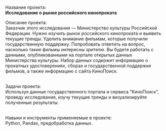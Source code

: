 Название проекта: 
<br>**Исследование о рынке российского кинопроката**

Описание проекта:
<br> Заказчик этого исследования — Министерство культуры Российской Федерации. Нужно изучить рынок российского кинопроката и выявить текущие тренды. Уделить внимание фильмам, которые получили государственную поддержку. Попробовать ответить на вопрос, насколько такие фильмы интересны зрителю. Вы будете работать с данными, опубликованными на портале открытых данных Министерства культуры. Набор данных содержит информацию о прокатных удостоверениях, сборах и государственной поддержке фильмов, а также информацию с сайта КиноПоиск. 

<br>Задачи проекта: 
<br> Используя данные государственного портала и сервиса “КиноПоиск”, проведу исследование, изучу текущие тренды и визуализируйте полученные результаты.

<br> Навыки и инструменты применяемые в проекте:
<br> Python, Pandas, предобработка данных.
